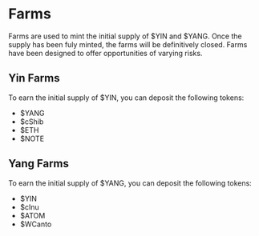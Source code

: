 # Farms

Farms are used to mint the initial supply of $YIN and $YANG. Once the supply has been fuly minted, the farms will be definitively closed.
Farms have been designed to offer opportunities of varying risks.

## Yin Farms

To earn the initial supply of $YIN, you can deposit the following tokens:

- $YANG
- $cShib
- $ETH
- $NOTE

## Yang Farms

To earn the initial supply of $YANG, you can deposit the following tokens:

- $YIN
- $cInu
- $ATOM
- $WCanto

